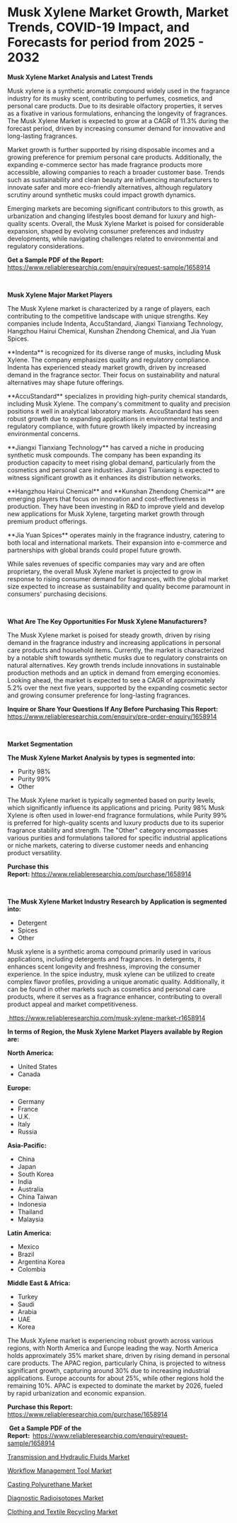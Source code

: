 <p><h1>Musk Xylene Market Growth, Market Trends, COVID-19 Impact, and Forecasts for period from 2025 - 2032</h1></p><p><strong>Musk Xylene Market Analysis and Latest Trends</strong></p>
<p><p>Musk xylene is a synthetic aromatic compound widely used in the fragrance industry for its musky scent, contributing to perfumes, cosmetics, and personal care products. Due to its desirable olfactory properties, it serves as a fixative in various formulations, enhancing the longevity of fragrances. The Musk Xylene Market is expected to grow at a CAGR of 11.3% during the forecast period, driven by increasing consumer demand for innovative and long-lasting fragrances.</p><p>Market growth is further supported by rising disposable incomes and a growing preference for premium personal care products. Additionally, the expanding e-commerce sector has made fragrance products more accessible, allowing companies to reach a broader customer base. Trends such as sustainability and clean beauty are influencing manufacturers to innovate safer and more eco-friendly alternatives, although regulatory scrutiny around synthetic musks could impact growth dynamics. </p><p>Emerging markets are becoming significant contributors to this growth, as urbanization and changing lifestyles boost demand for luxury and high-quality scents. Overall, the Musk Xylene Market is poised for considerable expansion, shaped by evolving consumer preferences and industry developments, while navigating challenges related to environmental and regulatory considerations.</p></p>
<p><strong>Get a Sample PDF of the Report:&nbsp;</strong> <a href="https://www.reliableresearchiq.com/enquiry/request-sample/1658914?utm_campaign=2243&utm_medium=2&utm_source=Github&utm_content=ia&utm_term=30012025&utm_id=musk-xylene">https://www.reliableresearchiq.com/enquiry/request-sample/1658914</a></p>
<p>&nbsp;</p>
<p><strong>Musk Xylene Major Market Players</strong></p>
<p><p>The Musk Xylene market is characterized by a range of players, each contributing to the competitive landscape with unique strengths. Key companies include Indenta, AccuStandard, Jiangxi Tianxiang Technology, Hangzhou Hairui Chemical, Kunshan Zhendong Chemical, and Jia Yuan Spices.</p><p>**Indenta** is recognized for its diverse range of musks, including Musk Xylene. The company emphasizes quality and regulatory compliance. Indenta has experienced steady market growth, driven by increased demand in the fragrance sector. Their focus on sustainability and natural alternatives may shape future offerings.</p><p>**AccuStandard** specializes in providing high-purity chemical standards, including Musk Xylene. The company's commitment to quality and precision positions it well in analytical laboratory markets. AccuStandard has seen robust growth due to expanding applications in environmental testing and regulatory compliance, with future growth likely impacted by increasing environmental concerns.</p><p>**Jiangxi Tianxiang Technology** has carved a niche in producing synthetic musk compounds. The company has been expanding its production capacity to meet rising global demand, particularly from the cosmetics and personal care industries. Jiangxi Tianxiang is expected to witness significant growth as it enhances its distribution networks.</p><p>**Hangzhou Hairui Chemical** and **Kunshan Zhendong Chemical** are emerging players that focus on innovation and cost-effectiveness in production. They have been investing in R&D to improve yield and develop new applications for Musk Xylene, targeting market growth through premium product offerings.</p><p>**Jia Yuan Spices** operates mainly in the fragrance industry, catering to both local and international markets. Their expansion into e-commerce and partnerships with global brands could propel future growth.</p><p>While sales revenues of specific companies may vary and are often proprietary, the overall Musk Xylene market is projected to grow in response to rising consumer demand for fragrances, with the global market size expected to increase as sustainability and quality become paramount in consumers' purchasing decisions.</p></p>
<p>&nbsp;</p>
<p><strong>What Are The Key Opportunities For Musk Xylene Manufacturers?</strong></p>
<p><p>The Musk Xylene market is poised for steady growth, driven by rising demand in the fragrance industry and increasing applications in personal care products and household items. Currently, the market is characterized by a notable shift towards synthetic musks due to regulatory constraints on natural alternatives. Key growth trends include innovations in sustainable production methods and an uptick in demand from emerging economies. Looking ahead, the market is expected to see a CAGR of approximately 5.2% over the next five years, supported by the expanding cosmetic sector and growing consumer preference for long-lasting fragrances.</p></p>
<p><strong>Inquire or Share Your Questions If Any Before Purchasing This Report:</strong> <a href="https://www.reliableresearchiq.com/enquiry/pre-order-enquiry/1658914?utm_campaign=2243&utm_medium=2&utm_source=Github&utm_content=ia&utm_term=30012025&utm_id=musk-xylene">https://www.reliableresearchiq.com/enquiry/pre-order-enquiry/1658914</a></p>
<p>&nbsp;</p>
<p><strong>Market Segmentation</strong></p>
<p><strong>The Musk Xylene Market Analysis by types is segmented into:</strong></p>
<p><ul><li>Purity 98%</li><li>Purity 99%</li><li>Other</li></ul></p>
<p><p>The Musk Xylene market is typically segmented based on purity levels, which significantly influence its applications and pricing. Purity 98% Musk Xylene is often used in lower-end fragrance formulations, while Purity 99% is preferred for high-quality scents and luxury products due to its superior fragrance stability and strength. The "Other" category encompasses various purities and formulations tailored for specific industrial applications or niche markets, catering to diverse customer needs and enhancing product versatility.</p></p>
<p><strong>Purchase this Report:&nbsp;</strong><a href="https://www.reliableresearchiq.com/purchase/1658914?utm_campaign=2243&utm_medium=2&utm_source=Github&utm_content=ia&utm_term=30012025&utm_id=musk-xylene">https://www.reliableresearchiq.com/purchase/1658914</a></p>
<p>&nbsp;</p>
<p><strong>The Musk Xylene Market Industry Research by Application is segmented into:</strong></p>
<p><ul><li>Detergent</li><li>Spices</li><li>Other</li></ul></p>
<p><p>Musk xylene is a synthetic aroma compound primarily used in various applications, including detergents and fragrances. In detergents, it enhances scent longevity and freshness, improving the consumer experience. In the spice industry, musk xylene can be utilized to create complex flavor profiles, providing a unique aromatic quality. Additionally, it can be found in other markets such as cosmetics and personal care products, where it serves as a fragrance enhancer, contributing to overall product appeal and market competitiveness.</p></p>
<p><a href="https://www.reliableresearchiq.com/musk-xylene-market-r1658914?utm_campaign=2243&utm_medium=2&utm_source=Github&utm_content=ia&utm_term=30012025&utm_id=musk-xylene">&nbsp;https://www.reliableresearchiq.com/musk-xylene-market-r1658914</a></p>
<p><strong>In terms of Region, the Musk Xylene Market Players available by Region are:</strong></p>
<p>
    <p> <strong> North America: </strong>
        <ul>
            <li>United States</li>
            <li>Canada</li>
        </ul>
        </p> 
    <p> <strong> Europe: </strong>
        <ul>
            <li>Germany</li>
            <li>France</li>
            <li>U.K.</li>
            <li>Italy</li>
            <li>Russia</li>
        </ul>
        </p> 
    <p> <strong> Asia-Pacific: </strong>
        <ul>
            <li>China</li>
            <li>Japan</li>
            <li>South Korea</li>
            <li>India</li>
            <li>Australia</li>
            <li>China Taiwan</li>
            <li>Indonesia</li>
            <li>Thailand</li>
            <li>Malaysia</li>
        </ul>
        </p> 
    <p> <strong> Latin America: </strong>
        <ul>
            <li>Mexico</li>
            <li>Brazil</li>
            <li>Argentina Korea</li>
            <li>Colombia</li>
        </ul>
        </p> 
    <p> <strong> Middle East & Africa: </strong>
        <ul>
            <li>Turkey</li>
            <li>Saudi</li>
            <li>Arabia</li>
            <li>UAE</li>
            <li>Korea</li>
        </ul>
    </p>
    </p>
<p><p>The Musk Xylene market is experiencing robust growth across various regions, with North America and Europe leading the way. North America holds approximately 35% market share, driven by rising demand in personal care products. The APAC region, particularly China, is projected to witness significant growth, capturing around 30% due to increasing industrial applications. Europe accounts for about 25%, while other regions hold the remaining 10%. APAC is expected to dominate the market by 2026, fueled by rapid urbanization and economic expansion.</p></p>
<p><strong>Purchase this Report: </strong><a href="https://www.reliableresearchiq.com/purchase/1658914?utm_campaign=2243&utm_medium=2&utm_source=Github&utm_content=ia&utm_term=30012025&utm_id=musk-xylene">https://www.reliableresearchiq.com/purchase/1658914</a></p>
<p>&nbsp;<strong>Get a Sample PDF of the Report:&nbsp;&nbsp;</strong><a href="https://www.reliableresearchiq.com/enquiry/request-sample/1658914?utm_campaign=2243&utm_medium=2&utm_source=Github&utm_content=ia&utm_term=30012025&utm_id=musk-xylene">https://www.reliableresearchiq.com/enquiry/request-sample/1658914</a></p>
<p><strong></strong></p>
<p><p><a href="https://www.linkedin.com/pulse/acomprehensive-analysis-transmission-hydraulic-fluids-market-ivjaf?utm_campaign=2243&utm_medium=2&utm_source=Github&utm_content=ia&utm_term=30012025&utm_id=musk-xylene">Transmission and Hydraulic Fluids Market</a></p><p><a href="https://www.linkedin.com/pulse/global-workflow-management-tool-market-opportunities-challenges2025-u76me?utm_campaign=2243&utm_medium=2&utm_source=Github&utm_content=ia&utm_term=30012025&utm_id=musk-xylene">Workflow Management Tool Market</a></p><p><a href="https://github.com/dailyspunj47/Market-Research-Report-List-1/blob/main/casting-polyurethane-market.md?utm_campaign=2243&utm_medium=2&utm_source=Github&utm_content=ia&utm_term=30012025&utm_id=musk-xylene">Casting Polyurethane Market</a></p><p><a href="https://www.linkedin.com/pulse/impressive-growth-diagnostic-radioisotopes-market-cagr-smgye?utm_campaign=2243&utm_medium=2&utm_source=Github&utm_content=ia&utm_term=30012025&utm_id=musk-xylene">Diagnostic Radioisotopes Market</a></p><p><a href="https://github.com/muvdibezuh/Market-Research-Report-List-1/blob/main/clothing-and-textile-recycling-market.md?utm_campaign=2243&utm_medium=2&utm_source=Github&utm_content=ia&utm_term=30012025&utm_id=musk-xylene">Clothing and Textile Recycling Market</a></p></p>